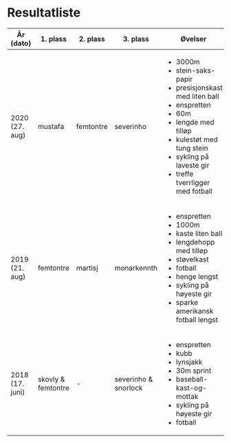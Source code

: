 # Resultatliste


| År (dato)       | 1. plass           | 2. plass     | 3. plass              | Øvelser | Deltakere  |
| --------------- | -------------------| ------------ | -------------         | ------- | ---------- |
| 2020 (27. aug)  | mustafa            | femtontre    |  severinho            | <ul><li>3000m</li><li>stein-saks-papir</li><li>presisjonskast med liten ball</li><li>enspretten</li><li>60m</li><li>lengde med tilløp</li><li>kulestøt med tung stein</li><li>sykling på laveste gir</li><li>treffe tverrligger med fotball</li></ul> | monarkennth, chrsone, t-b1bby, martisj, femtontre, retardedbear, howie, benny_b, mustafa, severinho, snorlock |
| 2019 (21. aug)  | femtontre          | martisj      |  monarkennth          | <ul><li>enspretten</li><li>1000m</li><li>kaste liten ball</li><li>lengdehopp med tilløp</li><li>støvelkast</li><li>fotball</li><li>henge lengst</li><li>sykling på høyeste gir</li><li>sparke amerikansk fotball lengst</li></ul> | monarkennth, gronnbeck, theie, martisj, femtontre, retardedbear, howie, moi, mustafa, severinho |
| 2018 (17. juni) | skovly & femtontre | -            |  severinho & snorlock | <ul><li>enspretten</li><li>kubb</li><li>lynsjakk</li><li>30m sprint</li><li>baseball-kast-og-mottak</li><li>sykling på høyeste gir</li><li>fotball</li></ul> | severinho, snorlock, femtontre, chrsone, theie, skovly, retardedbear, benny_b, gronnbeck |
